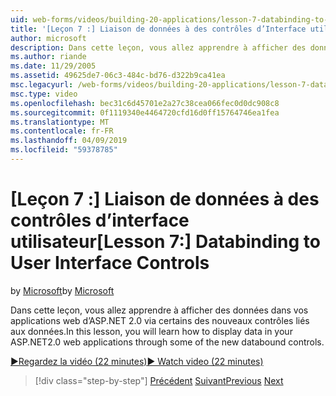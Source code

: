 ```yaml
---
uid: web-forms/videos/building-20-applications/lesson-7-databinding-to-user-interface-controls
title: '[Leçon 7 :] Liaison de données à des contrôles d’Interface utilisateur | Microsoft Docs'
author: microsoft
description: Dans cette leçon, vous allez apprendre à afficher des données dans votre application ASP.NET&#160;applications certains des nouveaux contrôles liés aux données par le biais de web 2.0.
ms.author: riande
ms.date: 11/29/2005
ms.assetid: 49625de7-06c3-484c-bd76-d322b9ca41ea
msc.legacyurl: /web-forms/videos/building-20-applications/lesson-7-databinding-to-user-interface-controls
msc.type: video
ms.openlocfilehash: bec31c6d45701e2a27c38cea066fec0d0dc908c8
ms.sourcegitcommit: 0f1119340e4464720cfd16d0ff15764746ea1fea
ms.translationtype: MT
ms.contentlocale: fr-FR
ms.lasthandoff: 04/09/2019
ms.locfileid: "59378785"
---
```

# <a name="lesson-7-databinding-to-user-interface-controls"></a><span data-ttu-id="0010f-103">[Leçon 7 :] Liaison de données à des contrôles d’interface utilisateur</span><span class="sxs-lookup"><span data-stu-id="0010f-103">[Lesson 7:] Databinding to User Interface Controls</span></span>

<span data-ttu-id="0010f-104">by [Microsoft](https://github.com/microsoft)</span><span class="sxs-lookup"><span data-stu-id="0010f-104">by [Microsoft](https://github.com/microsoft)</span></span>

<span data-ttu-id="0010f-105">Dans cette leçon, vous allez apprendre à afficher des données dans vos applications web d’ASP.NET 2.0 via certains des nouveaux contrôles liés aux données.</span><span class="sxs-lookup"><span data-stu-id="0010f-105">In this lesson, you will learn how to display data in your ASP.NET2.0 web applications through some of the new databound controls.</span></span>

[<span data-ttu-id="0010f-106">&#9654;Regardez la vidéo (22 minutes)</span><span class="sxs-lookup"><span data-stu-id="0010f-106">&#9654; Watch video (22 minutes)</span></span>](https://channel9.msdn.com/Blogs/ASP-NET-Site-Videos/lesson-7-databinding-to-user-interface-controls)

> [!div class="step-by-step"]
> <span data-ttu-id="0010f-107">[Précédent](lesson-6-working-with-stylesheets-and-master-pages.md)
> [Suivant](lesson-8-working-with-the-gridview-and-formview.md)</span><span class="sxs-lookup"><span data-stu-id="0010f-107">[Previous](lesson-6-working-with-stylesheets-and-master-pages.md)
[Next](lesson-8-working-with-the-gridview-and-formview.md)</span></span>
